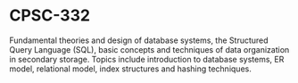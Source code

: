 # CPSC-332

Fundamental theories and design of database systems, the Structured Query Language (SQL), basic concepts and techniques of data organization in secondary storage. Topics include introduction to database systems, ER model, relational model, index structures and hashing techniques.
